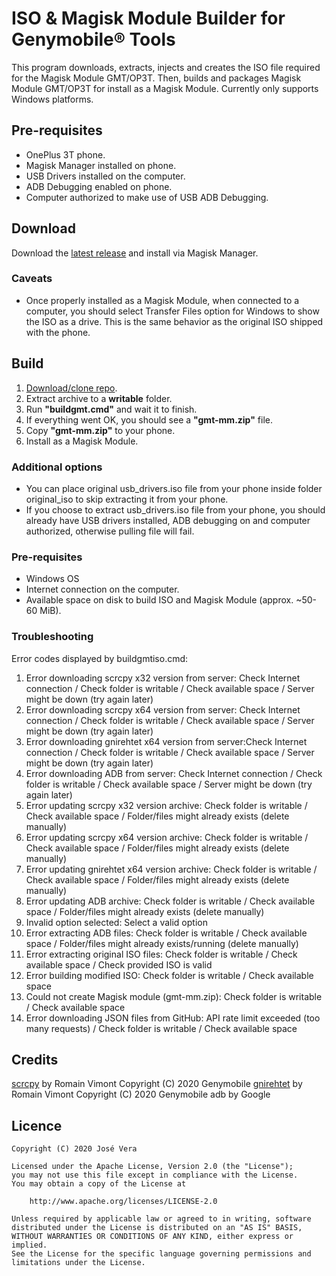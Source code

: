 # ISO & Magisk Module Builder for Genymobile&reg; Tools
This program downloads, extracts, injects and creates the ISO file required for the Magisk Module GMT/OP3T. Then, builds and packages Magisk Module GMT/OP3T for install as a Magisk Module.
Currently only supports Windows platforms.

## Pre-requisites
* OnePlus 3T phone.
* Magisk Manager installed on phone.
* USB Drivers installed on the computer.
* ADB Debugging enabled on phone.
* Computer authorized to make use of USB ADB Debugging.

## Download

Download the [latest release][latest] and install via Magisk Manager.

[latest]: https://github.com/JMVS/gmt-mm-builder/releases/latest

### Caveats
* Once properly installed as a Magisk Module, when connected to a computer, you should select Transfer Files option for Windows to show the ISO as a drive. This is the same behavior as the original ISO shipped with the phone.

## Build
1. [Download/clone repo](https://github.com/JMVS/gmt-mm-builder/archive/master.zip).
2. Extract archive to a **writable** folder.
3. Run **"buildgmt.cmd"** and wait it to finish.
4. If everything went OK, you should see a **"gmt-mm.zip"** file.
5. Copy **"gmt-mm.zip"** to your phone.
6. Install as a Magisk Module.

### Additional options
* You can place original usb_drivers.iso file from your phone inside folder original_iso to skip extracting it from your phone.
* If you choose to extract usb_drivers.iso file from your phone, you should already have USB drivers installed, ADB debugging on and computer authorized, otherwise pulling file will fail.

### Pre-requisites
* Windows OS
* Internet connection on the computer.
* Available space on disk to build ISO and Magisk Module (approx. ~50-60 MiB).

### Troubleshooting
Error codes displayed by buildgmtiso.cmd:
1. Error downloading scrcpy x32 version from server: Check Internet connection / Check folder is writable / Check available space / Server might be down (try again later)
2. Error downloading scrcpy x64 version from server: Check Internet connection / Check folder is writable / Check available space / Server might be down (try again later)
3. Error downloading gnirehtet x64 version from server:Check Internet connection / Check folder is writable / Check available space / Server might be down (try again later)
4. Error downloading ADB from server: Check Internet connection / Check folder is writable / Check available space / Server might be down (try again later)
5. Error updating scrcpy x32 version archive: Check folder is writable / Check available space / Folder/files might already exists (delete manually)
6. Error updating scrcpy x64 version archive: Check folder is writable / Check available space / Folder/files might already exists (delete manually)
7. Error updating gnirehtet x64 version archive: Check folder is writable / Check available space / Folder/files might already exists (delete manually)
8. Error updating ADB archive: Check folder is writable / Check available space / Folder/files might already exists (delete manually)
9. Invalid option selected: Select a valid option
10. Error extracting ADB files: Check folder is writable / Check available space / Folder/files might already exists/running (delete manually)
11. Error extracting original ISO files: Check folder is writable / Check available space / Check provided ISO is valid
12. Error building modified ISO: Check folder is writable / Check available space
13. Could not create Magisk module (gmt-mm.zip): Check folder is writable / Check available space
14. Error downloading JSON files from GitHub: API rate limit exceeded (too many requests) / Check folder is writable / Check available space

## Credits
[scrcpy](https://github.com/Genymobile/scrcpy "scrcpy GitHub repo") by Romain Vimont Copyright (C) 2020 Genymobile
[gnirehtet](https://github.com/Genymobile/gnirehtet "gnirehtet GitHub repo") by Romain Vimont Copyright (C) 2020 Genymobile
adb by Google

## Licence

    Copyright (C) 2020 José Vera

    Licensed under the Apache License, Version 2.0 (the "License");
    you may not use this file except in compliance with the License.
    You may obtain a copy of the License at

        http://www.apache.org/licenses/LICENSE-2.0

    Unless required by applicable law or agreed to in writing, software
    distributed under the License is distributed on an "AS IS" BASIS,
    WITHOUT WARRANTIES OR CONDITIONS OF ANY KIND, either express or implied.
    See the License for the specific language governing permissions and
    limitations under the License.
